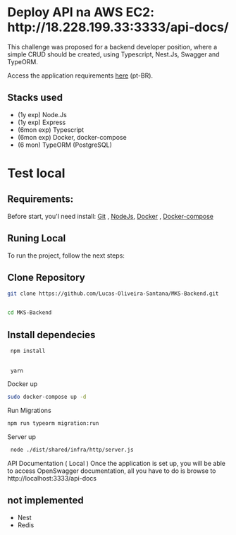 <h1>Deploy API na AWS EC2: http://18.228.199.33:3333/api-docs/</h1>
This challenge was proposed for a backend developer position, where a simple CRUD should be created, using Typescript, Nest.Js, Swagger and TypeORM.

Access the application requirements [here](https://github.com/MKS-desenvolvimento-de-sistemas/mks-backend-challenge) (pt-BR).

## Stacks used
- (1y exp) Node.Js
- (1y exp) Express
- (6mon exp) Typescript
- (6mon exp) Docker, docker-compose
- (6 mon) TypeORM (PostgreSQL)
# Test local

## Requirements:

Before start, you'l need install: [Git](https://git-scm.com/book/en/v2/Getting-Started-Installing-Git) , [NodeJs](https://nodejs.org/en/download/), [Docker](https://docs.docker.com/engine/install/) , [Docker-compose](https://docs.docker.com/compose/install/)

## Runing Local
To run the project, follow the next steps:

## Clone Repository

```bash 
git clone https://github.com/Lucas-Oliveira-Santana/MKS-Backend.git


cd MKS-Backend
```
## Install dependecies 
```bash
 npm install
 
 
 yarn
 ```
Docker up
  ```bash
  sudo docker-compose up -d
  ```
Run Migrations

 ```bash
 npm run typeorm migration:run
 ```
Server up

```bash
 node ./dist/shared/infra/http/server.js
 ```
API Documentation ( Local )
Once the application is set up, you will be able to access OpenSwagger documentation, all you have to do is browse to http://localhost:3333/api-docs

## not implemented
- Nest
- Redis
